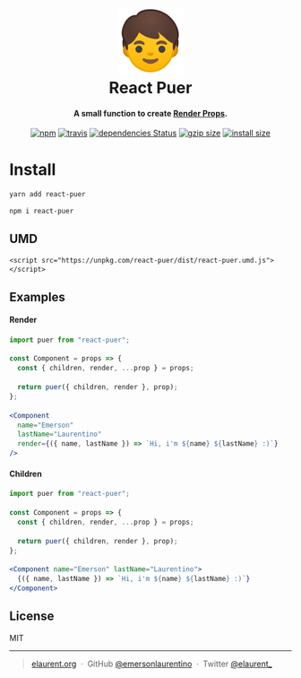<h1 align="center">
  <br><img src="./logo.png" alt="React Puer">
  <br>
  React Puer
  <br>
</h1>
<h4 align="center">A small function to create <a href="https://reactjs.org/docs/render-props.html" target="_blank">Render Props</a>.</h4>

<p align="center">
  <a href="https://www.npmjs.org/package/react-puer"><img src="https://img.shields.io/npm/v/react-puer.svg?style=flat" alt="npm"></a>
  <a href="https://travis-ci.org/emersonlaurentino/react-puer"><img src="https://travis-ci.org/emersonlaurentino/react-puer.svg?branch=master" alt="travis"></a>
  <a href="https://david-dm.org/emersonlaurentino/react-puer"><img src="https://david-dm.org/emersonlaurentino/react-puer/status.svg" alt="dependencies Status"></a>
  <a href="https://unpkg.com/react-puer/dist/react-puer.umd.js"><img src="http://img.badgesize.io/https://unpkg.com/react-puer/dist/react-puer.umd.js?compression=gzip" alt="gzip size"></a>
  <a href="https://packagephobia.now.sh/result?p=react-puer"><img src="https://packagephobia.now.sh/badge?p=react-puer" alt="install size"></a>
</p>

# Install

```
yarn add react-puer
```

```
npm i react-puer
```

## UMD

```
<script src="https://unpkg.com/react-puer/dist/react-puer.umd.js"></script>

```

## Examples

#### Render

```jsx
import puer from "react-puer";

const Component = props => {
  const { children, render, ...prop } = props;

  return puer({ children, render }, prop);
};

<Component
  name="Emerson"
  lastName="Laurentino"
  render={({ name, lastName }) => `Hi, i'm ${name} ${lastName} :)`}
/>
```

#### Children

```jsx
import puer from "react-puer";

const Component = props => {
  const { children, render, ...prop } = props;

  return puer({ children, render }, prop);
};

<Component name="Emerson" lastName="Laurentino">
  {({ name, lastName }) => `Hi, i'm ${name} ${lastName} :)`}
</Component>
```

## License

MIT

---

> [elaurent.org](http://elaurent.org) &nbsp;&middot;&nbsp;
> GitHub [@emersonlaurentino](https://github.com/emersonlaurentino) &nbsp;&middot;&nbsp;
> Twitter [@elaurent\_](https://twitter.com/elaurent_)
